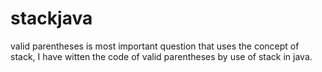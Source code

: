 # stackjava
valid parentheses is most important  question that uses the concept of stack,
I have witten the code of valid parentheses by use of stack in java.
